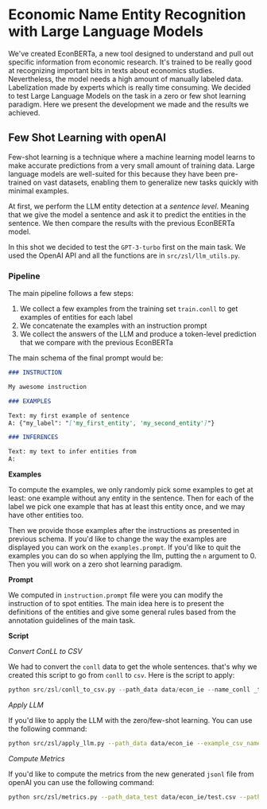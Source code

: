 # Economic Name Entity Recognition with Large Language Models

We've created EconBERTa, a new tool designed to understand and pull out specific information from economic research. It's trained to be really good at recognizing important bits in texts about economics studies. Nevertheless, the model needs a high amount of manually labeled data. Labelization made by experts which is really time consuming. We decided to test Large Language Models on the task in a zero or few shot learning paradigm. Here we present the development we made and the results we achieved.

## Few Shot Learning with openAI

Few-shot learning is a technique where a machine learning model learns to make accurate predictions from a very small amount of training data. Large language models are well-suited for this because they have been pre-trained on vast datasets, enabling them to generalize new tasks quickly with minimal examples.

At first, we perform the LLM entity detection at a *sentence level*. Meaning that we give the model a sentence and ask it to predict the entities in the sentence. We then compare the results with the previous EconBERTa model.

In this shot we decided to test the `GPT-3-turbo` first on the main task. We used the OpenAI API and all the functions are in `src/zsl/llm_utils.py`.

### Pipeline

The main pipeline follows a few steps:
1. We collect a few examples from the training set `train.conll` to get examples of entities for each label
2. We concatenate the examples with an instruction prompt
3. We collect the answers of the LLM and produce a token-level prediction that we compare with the previous EconBERTa

The main schema of the final prompt would be:

```markdown
### INSTRUCTION

My awesome instruction

### EXAMPLES

Text: my first example of sentence
A: {"my_label": "['my_first_entity', 'my_second_entity']"}

### INFERENCES

Text: my text to infer entities from
A:
```

**Examples**

To compute the examples, we only randomly pick some examples to get at least: one example without any entity in the sentence. Then for each of the label we pick one example that has at least this entity once, and we may have other entities too.

Then we provide those examples after the instructions as presented in previous schema. If you'd like to change the way the examples are displayed you can work on the `examples.prompt`. If you'd like to quit the examples you can do so when applying the llm, putting the `n` argument to 0. Then you will work on a zero shot learning paradigm.

**Prompt**

We computed in `instruction.prompt` file were you can modify the instruction of to spot entities. The main idea here is to present the definitions of the entities and give some general rules based from the annotation guidelines of the main task.

**Script**

*Convert ConLL to CSV*

We had to convert the `conll` data to get the whole sentences. that's why we created this script to go from `conll` to `csv`. Here is the script to apply:

```python
python src/zsl/conll_to_csv.py --path_data data/econ_ie --name_conll _train --name_csv _train
```

*Apply LLM*

If you'd like to apply the LLM with the zero/few-shot learning. You can use the following command:

```bash
python src/zsl/apply_llm.py --path_data data/econ_ie --example_csv_name train --path_prompt src/zsl --instruction_prompt instruction.prompt --examples_prompt examples.prompt --inference_prompt inference.prompt --inference_csv_name test --path_output data/econ_ie/20240419_ZSL.jsonl --verbose
```

*Compute Metrics*

If you'd like to compute the metrics from the new generated `jsonl` file from openAI you can use the following command:

```bash
python src/zsl/metrics.py --path_data_test data/econ_ie/test.csv --path_data_preds data/processed/20240417_FSL_LLM_responses.jsonl --path_settings src/zsl/settings_metrics.json
```
